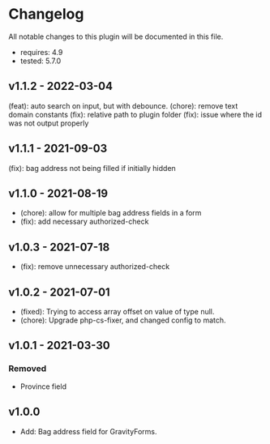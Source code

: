 # Changelog

All notable changes to this plugin will be documented in this file.

* requires: 4.9
* tested: 5.7.0

## v1.1.2 - 2022-03-04

(feat): auto search on input, but with debounce.
(chore): remove text domain constants
(fix): relative path to plugin folder
(fix): issue where the id was not output properly

## v1.1.1 - 2021-09-03

(fix): bag address not being filled if initially hidden

## v1.1.0 - 2021-08-19

* (chore): allow for multiple bag address fields in a form
* (fix): add necessary authorized-check

## v1.0.3 - 2021-07-18

* (fix): remove unnecessary authorized-check

## v1.0.2 - 2021-07-01

* (fixed): Trying to access array offset on value of type null.
* (chore): Upgrade php-cs-fixer, and changed config to match.

## v1.0.1 - 2021-03-30

### Removed

* Province field

## v1.0.0

* Add: Bag address field for GravityForms.

